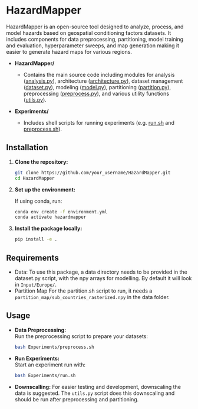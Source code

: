 # HazardMapper
HazardMapper is an open-source tool designed to analyze, process, and model hazards based on geospatial conditioning factors datasets. It includes components for data preprocessing, partitioning, model training and evaluation, hyperparameter sweeps, and map generation making it easier to generate hazard maps for various regions.

- **HazardMapper/**
  - Contains the main source code including modules for analysis ([analysis.py](HazardMapper/analysis.py)), architecture ([architecture.py](HazardMapper/architecture.py)), dataset management ([dataset.py](HazardMapper/dataset.py)), modeling ([model.py](HazardMapper/model.py)), partitioning ([partition.py](HazardMapper/partition.py)), preprocessing ([preprocess.py](HazardMapper/preprocess.py)), and various utility functions ([utils.py](HazardMapper/utils.py)).
  

- **Experiments/**
  - Includes shell scripts for running experiments (e.g. [run.sh](Experiments/run.sh) and [preprocess.sh](Experiments/preprocess.sh)).

## Installation

1. **Clone the repository:**

    ```sh
    git clone https://github.com/your_username/HazardMapper.git
    cd HazardMapper
    ```

2. **Set up the environment:**

    If using conda, run:

    ```sh
    conda env create -f environment.yml
    conda activate hazardmapper
    ```

3. **Install the package locally:**

    ```sh
    pip install -e .
    ```

## Requirements
- Data: 
    To use this package, a data directory needs to be provided in the dataset.py script, with the npy arrays for modelling. By default it will look in `Input/Europe/`.
- Partition Map
    For the partition.sh script to run, it needs a `partition_map/sub_countries_rasterized.npy` in the data folder. 

## Usage

- **Data Preprocessing:**  
    Run the preprocessing script to prepare your datasets:

    ```sh
    bash Experiments/preprocess.sh
    ```

- **Run Experiments:**  
    Start an experiment run with:

    ```bash
    bash Experiments/run.sh
    ```

- **Downscalling:**
    For easier testing and development, downscaling the data is suggested. The `utils.py` script does this downscaling and should be run after preprocessing and partitioning. 


